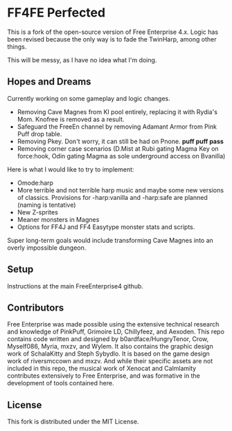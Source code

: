 # FF4FE Perfected

This is a fork of the open-source version of Free Enterprise 4.x.  Logic has been revised because the only way is to fade the TwinHarp, among other things.

This will be messy, as I have no idea what I'm doing.

## Hopes and Dreams

Currently working on some gameplay and logic changes.

- Removing Cave Magnes from KI pool entirely, replacing it with Rydia's Mom.  Knofree is removed as a result.
- Safeguard the FreeEn channel by removing Adamant Armor from Pink Puff drop table.
- Removing Pkey.  Don't worry, it can still be had on Pnone.  **puff puff pass**
- Removing corner case scenarios (D.Mist at Rubi gating Magma Key on force:hook, Odin gating Magma as sole underground access on Bvanilla)

Here is what I would like to try to implement:

- Omode:harp
- More terrible and not terrible harp music and maybe some new versions of classics.  Provisions for -harp:vanilla and -harp:safe are planned (naming is tentative)
- New Z-sprites
- Meaner monsters in Magnes
- Options for FF4J and FF4 Easytype monster stats and scripts.  

Super long-term goals would include transforming Cave Magnes into an overly impossible dungeon.

## Setup

Instructions at the main FreeEnterprise4 github.

## Contributors

Free Enterprise was made possible using the extensive technical research and knowledge of PinkPuff, Grimoire LD, Chillyfeez, and Aexoden. This repo contains code written and designed by b0ardface/HungryTenor, Crow, Myself086, Myria, mxzv, and Wylem. It also contains the graphic design work of SchalaKitty and Steph Sybydlo. It is based on the game design work of riversmccown and mxzv. And while their specific assets are not included in this repo, the musical work of Xenocat and Calmlamity contributes extensively to Free Enterprise, and was formative in the development of tools contained here.

## License

This fork is distributed under the MIT License.
